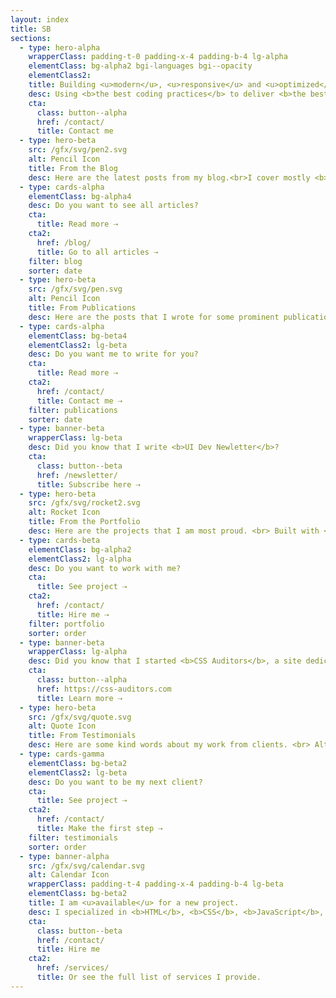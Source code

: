 ```yaml
---
layout: index
title: SB
sections:
  - type: hero-alpha
    wrapperClass: padding-t-0 padding-x-4 padding-b-4 lg-alpha
    elementClass: bg-alpha2 bgi-languages bgi--opacity
    elementClass2:
    title: Building <u>modern</u>, <u>responsive</u> and <u>optimized</u> websites since 2012.
    desc: Using <b>the best coding practices</b> to deliver <b>the best experience</b> for every user.
    cta:
      class: button--alpha
      href: /contact/
      title: Contact me
  - type: hero-beta
    src: /gfx/svg/pen2.svg
    alt: Pencil Icon
    title: From the Blog
    desc: Here are the latest posts from my blog.<br>I cover mostly <b>frontend</b>, <b>JAMstack</b>, and <b>freelancing</b> topics.
  - type: cards-alpha
    elementClass: bg-alpha4
    desc: Do you want to see all articles?
    cta:
      title: Read more ⇢
    cta2:
      href: /blog/
      title: Go to all articles ⇢
    filter: blog
    sorter: date
  - type: hero-beta
    src: /gfx/svg/pen.svg
    alt: Pencil Icon
    title: From Publications
    desc: Here are the posts that I wrote for some prominent publications.<br>I wrote for <b>CSS Tricks</b>, <b>LogRocket</b>, and <b>Toptal</b>.
  - type: cards-alpha
    elementClass: bg-beta4
    elementClass2: lg-beta
    desc: Do you want me to write for you?
    cta:
      title: Read more ⇢
    cta2:
      href: /contact/
      title: Contact me ⇢
    filter: publications
    sorter: date
  - type: banner-beta
    wrapperClass: lg-beta
    desc: Did you know that I write <b>UI Dev Newletter</b>?
    cta:
      class: button--beta
      href: /newsletter/
      title: Subscribe here ⇢
  - type: hero-beta
    src: /gfx/svg/rocket2.svg
    alt: Rocket Icon
    title: From the Portfolio
    desc: Here are the projects that I am most proud. <br> Built with <b>WordPress</b>, <b>Shopify</b>, <b>Jekyll</b>, and <b>Hugo</b>, amongst others.
  - type: cards-beta
    elementClass: bg-alpha2
    elementClass2: lg-alpha
    desc: Do you want to work with me?
    cta:
      title: See project ⇢
    cta2:
      href: /contact/
      title: Hire me ⇢
    filter: portfolio
    sorter: order
  - type: banner-beta
    wrapperClass: lg-alpha
    desc: Did you know that I started <b>CSS Auditors</b>, a site dedicated to <b>CSS</b>?
    cta:
      class: button--alpha
      href: https://css-auditors.com
      title: Learn more ⇢
  - type: hero-beta
    src: /gfx/svg/quote.svg
    alt: Quote Icon
    title: From Testimonials
    desc: Here are some kind words about my work from clients. <br> Although I collaborated with clients from more than 10 countries, most of them come from <b>The United States</b>.
  - type: cards-gamma
    elementClass: bg-beta2
    elementClass2: lg-beta
    desc: Do you want to be my next client?
    cta:
      title: See project ⇢
    cta2:
      href: /contact/
      title: Make the first step ⇢
    filter: testimonials
    sorter: order
  - type: banner-alpha
    src: /gfx/svg/calendar.svg
    alt: Calendar Icon
    wrapperClass: padding-t-4 padding-x-4 padding-b-4 lg-beta
    elementClass: bg-beta2
    title: I am <u>available</u> for a new project.
    desc: I specialized in <b>HTML</b>, <b>CSS</b>, <b>JavaScript</b>, <b>WordPress</b>, <b>Shopify</b>, and <b>JAMstack</b> technologies.
    cta:
      class: button--beta
      href: /contact/
      title: Hire me
    cta2:
      href: /services/
      title: Or see the full list of services I provide.
---
```

